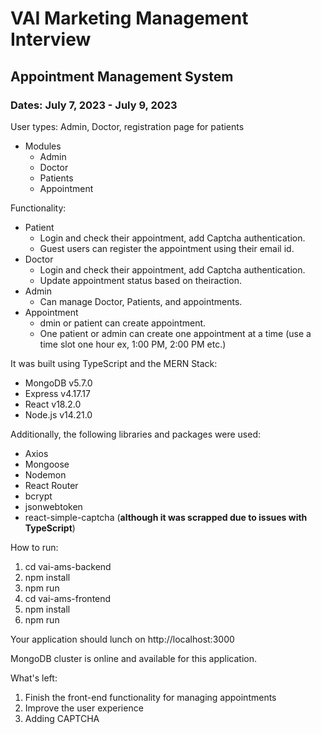 # VAI Marketing Management Interview

## Appointment Management System

### Dates: July 7, 2023 - July 9, 2023

User types: Admin, Doctor, registration page for patients
- Modules
    - Admin
    - Doctor
    - Patients
    - Appointment

Functionality:
- Patient
    - Login and check their appointment, add Captcha authentication.
    - Guest users can register the appointment using their email id.
- Doctor
    - Login and check their appointment, add Captcha authentication.
    - Update appointment status based on theiraction.
- Admin
    - Can manage Doctor, Patients, and appointments.
- Appointment
    - dmin or patient can create appointment.
    - One patient or admin can create one appointment at a time (use a time
slot one hour ex, 1:00 PM, 2:00 PM etc.)

It was built using TypeScript and the MERN Stack:

- MongoDB v5.7.0
- Express v4.17.17
- React v18.2.0
- Node.js v14.21.0

Additionally, the following libraries and packages were used:

- Axios
- Mongoose
- Nodemon
- React Router
- bcrypt
- jsonwebtoken
- react-simple-captcha (**although it was scrapped due to issues with TypeScript**)

How to run:

1. cd vai-ams-backend
2. npm install
3. npm run
4. cd vai-ams-frontend
5. npm install
6. npm run

Your application should lunch on http://localhost:3000

MongoDB cluster is online and available for this application.

What's left:

1. Finish the front-end functionality for managing appointments
2. Improve the user experience
3. Adding CAPTCHA